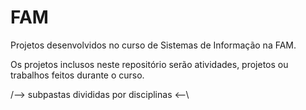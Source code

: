 # FAM
Projetos desenvolvidos no curso de Sistemas de Informação na FAM.

Os projetos inclusos neste repositório serão atividades, projetos ou trabalhos feitos durante o curso.

/--> subpastas divididas por disciplinas <--\

